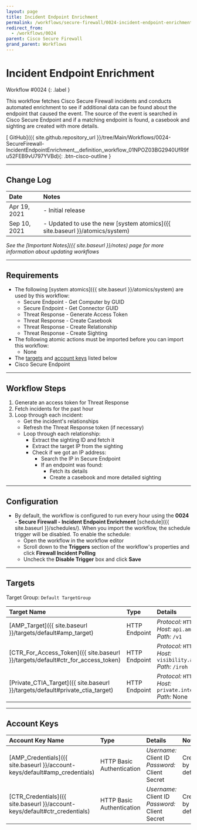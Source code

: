 ```yaml
---
layout: page
title: Incident Endpoint Enrichment
permalink: /workflows/secure-firewall/0024-incident-endpoint-enrichment
redirect_from:
  - /workflows/0024
parent: Cisco Secure Firewall
grand_parent: Workflows
---
```


# Incident Endpoint Enrichment
<div markdown="1">
Workflow #0024
{: .label }
</div>

This workflow fetches Cisco Secure Firewall incidents and conducts automated enrichment to see if additional data can be found about the endpoint that caused the event. The source of the event is searched in Cisco Secure Endpoint and if a matching endpoint is found, a casebook and sighting are created with more details.

[<i class="fab fa-github"></i> GitHub]({{ site.github.repository_url }}/tree/Main/Workflows/0024-SecureFirewall-IncidentEndpointEnrichment__definition_workflow_01NPOZ03BG2940UfR9fu52FEB9vU797YVBd){: .btn-cisco-outline }

---

## Change Log

| Date | Notes |
|:-----|:------|
| Apr 19, 2021 | - Initial release |
| Sep 10, 2021 | - Updated to use the new [system atomics]({{ site.baseurl }}/atomics/system) |

_See the [Important Notes]({{ site.baseurl }}/notes) page for more information about updating workflows_

---

## Requirements
* The following [system atomics]({{ site.baseurl }}/atomics/system) are used by this workflow:
	* Secure Endpoint - Get Computer by GUID
	* Secure Endpoint - Get Connector GUID
	* Threat Response - Generate Access Token
	* Threat Response - Create Casebook
	* Threat Response - Create Relationship
	* Threat Response - Create Sighting
* The following atomic actions must be imported before you can import this workflow:
	* None
* The [targets](#targets) and [account keys](#account-keys) listed below
* Cisco Secure Endpoint

---

## Workflow Steps
1. Generate an access token for Threat Response
1. Fetch incidents for the past hour
1. Loop through each incident:
	* Get the incident's relationships
	* Refresh the Threat Response token (if necessary)
	* Loop through each relationship:
		* Extract the sighting ID and fetch it
		* Extract the target IP from the sighting
		* Check if we got an IP address:
			* Search the IP in Secure Endpoint
			* If an endpoint was found:
				* Fetch its details
				* Create a casebook and more detailed sighting

---

## Configuration
* By default, the workflow is configured to run every hour using the **0024 - Secure Firewall - Incident Endpoint Enrichment** [schedule]({{ site.baseurl }}/schedules/). When you import the workflow, the schedule trigger will be disabled. To enable the schedule:
	* Open the workflow in the workflow editor
	* Scroll down to the **Triggers** section of the workflow's properties and click **Firewall Incident Polling**
	* Uncheck the **Disable Trigger** box and click **Save**

---

## Targets
Target Group: `Default TargetGroup`

| Target Name | Type | Details | Account Keys | Notes |
|:------------|:-----|:--------|:-------------|:------|
| [AMP_Target]({{ site.baseurl }}/targets/default#amp_target) | HTTP Endpoint | _Protocol:_ `HTTPS`<br />_Host:_ `api.amp.cisco.com`<br />_Path:_ `/v1` | AMP_Credentials | Created by default |
| [CTR_For_Access_Token]({{ site.baseurl }}/targets/default#ctr_for_access_token) | HTTP Endpoint | _Protocol:_ `HTTPS`<br />_Host:_ `visibility.amp.cisco.com`<br />_Path:_ `/iroh` | CTR_Credentials | Created by default |
| [Private_CTIA_Target]({{ site.baseurl }}/targets/default#private_ctia_target) | HTTP Endpoint | _Protocol:_ `HTTPS`<br />_Host:_ `private.intel.amp.cisco.com`<br />_Path:_ None | None | Created by default |

---

## Account Keys

| Account Key Name | Type | Details | Notes |
|:-----------------|:-----|:--------|:------|
| [AMP_Credentials]({{ site.baseurl }}/account-keys/default#amp_credentials) | HTTP Basic Authentication | _Username:_ Client ID<br />_Password:_ Client Secret | Created by default |
| [CTR_Credentials]({{ site.baseurl }}/account-keys/default#ctr_credentials) | HTTP Basic Authentication | _Username:_ Client ID<br />_Password:_ Client Secret | Created by default |